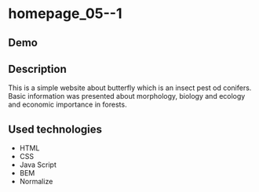 # homepage_05--1

## Demo


## Description
This is a simple website about butterfly which is an insect pest od conifers. Basic information was presented about morphology, biology and ecology and economic importance in forests.  

## Used technologies
- HTML
- CSS
- Java Script
- BEM
- Normalize
